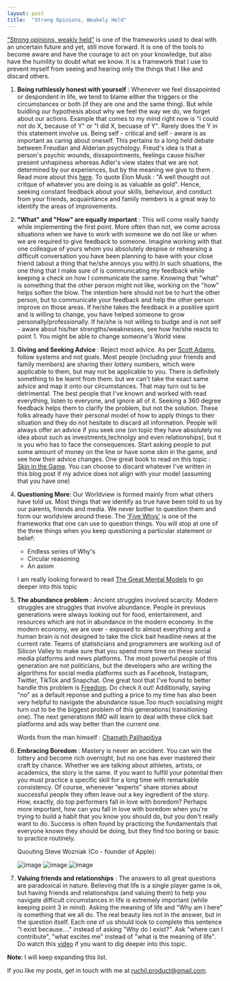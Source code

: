 ```yaml
---
layout: post
title:  "Strong Opinions, Weakely Held"
---
```


["Strong opinions, weakly held"][jekyll-opinions] is one of the frameworks used to deal with an uncertain future and yet, still move forward. It is one of the tools to become aware and have the courage to act on your knowledge, but also have the humility to doubt what we know. It is a framework that I use to prevent myself from seeing and hearing only the things that I like and discard others. 

1. **Being ruthlessly honest with yourself** : Whenever we feel dissapointed or despondent in life, we 
     tend to blame either the triggers or the circumstances or both (if they are one and the same thing). But while buidling our hypothesis about why we feel the way we do, we forget about our actions. Example that comes to my mind right now is "I could not do X, because of Y" or "I did X, becuase of Y". Rarely does the Y in this statement involve us. Being self - critical and self - aware is as important as caring about oneself. 
     This pertains to a long held debate between Freudian and Alderian psychology. Freud's idea is that a person's psychic wounds, dissapointments, feelings cause his/her present unhapiness whereas Adler's view states that we are not determined by our experiences, but by the meaning we give to them . Read more about this [here][jekyll-blog]. To quote Elon Musk : "A well thought out critque of whatever you are doing is as valuable as gold". Hence, seeking constant feedback about your skills, behaviour, and conduct from your friends, acquaintance and family members is a great way to identify the areas of improvements. 

2. **"What" and "How" are equally important** : This will come really handy while implementing the first 
     point. More often than not, we come across situations when we have to work with someone we do not like or when we are required to give feedback to someone. Imagine working with that one colleague of yours whom you absolutely despise or rehearsing a difficult conversation you have been planning to have with your close friend (about a thing that he/she annoys you with).In such situations, the one thing that I make sure of is communicating my feedback while keeping a check on how I communicate the same. 
     Knowing that "what" is something that the other person might not like, working on the "how" helps soften the blow. The intention here should not be to hurt the other person, but to communicate your feedback and help the other person improve on those areas. If he/she takes the feedback in a positive spirit and is willing to change, you have helped someone to grow personally/professionally. If he/she is not willing to budge and is not self - aware about his/her strengths/weaknesses, see how he/she reacts to point 1. You might be able to change someone's World view. 


3. **Giving and Seeking Advice** : Reject most advice. As per [Scott Adams][jekyll-Adams], follow systems 
   and not goals. Most people (including your friends and family members) are sharing their lottery numbers, which were applicable to them, but may not be applicable to you. There is definitely something to be learnt from them. but we can't take the exact same advice and map it onto our circumstances. That may turn out to be detrimental. The best people that I've known and worked with read everything, listen to everyone, and ignore all of it. Seeking a 360 degree feedback helps them to clarify the problem, but not the solution. These folks already have their personal model of how to apply things to their situation and they do not hesitate to discard all information. People will always offer an advice if you seek one (on topic they have absolutely no idea about such as investments,technolgy and even relationships), but it is you who has to face the consequences. Start asking people to put some amount of money on the line or have some skin in the game, and see how their advice changes. One great book to read on this topic : [Skin in the Game][jekyll-game]. You can choose to discard whatever I've written in this blog post if my advice does not align with your model (assuming that you have one)

4. **Questioning More**: Our Worldview is formed mainly from what others have told us. Most things that we
   identify as true have been told to us by our parents, friends and media. We never bother to question them and form our worldview around these. The ['Five Whys'][jekyll-why] is one of the frameworks that one can use to question things. You will stop at one of the three things when you keep questioning a particular statement or belief: 

   * Endless series of Why's
   * Circular reasoning
   * An axiom

   I am really looking forward to read [The Great Mental Models][jekyll-models] to go deeper into this topic

5. **The abundance problem** : Ancient struggles involved scarcity. Modern struggles are struggles that 
     involve abundance. People in previous generations were always looking out for food, entertainment, and resources which are not in abundance in the modern economy. In the modern economy, we are over - exposed to almost everything and a human brain is not designed to take the click bait headline news at the current rate. Teams of statisticians and programmers are working out of Silicon Valley to make sure that you spend more time on these social media platforms and news platforms. The most powerful people of this generation are not politicians, but the developers who are writing the algorithms for social media platforms such as Facebook, Instagram, Twitter, TikTok and Snapchat. One great tool that I've found to better handle this problem is [Freedom][jekyll-freedom]. Do check it out! Additionally, saying "no" as a default reponse and putting a price to my time has also been very helpful to navigate the abundance issue.Too much socialising might turn out to be the biggest problem of this generations( transitioning one). The next generationn IMO will learn to deal with these click bait platforms and ads way better than the current one. 

     Words from the man himself : [Chamath Palihapitiya][jekyll-chamath]

6. **Embracing Boredom** : Mastery is never an accident. You can win the lottery and become rich 
   overnight, but no one has ever mastered their craft by chance. Whether we are talking about athletes, artists, or academics, the story is the same. If you want to fulfill your potential then you must practice a specific skill for a long time with remarkable consistency. Of course, whenever “experts” share stories about successful people they often leave out a key ingredient of the story. How, exactly, do top performers fall in love with boredom? Perhaps more important, how can you fall in love with boredom when you're trying to build a habit that you know you should do, but you don't really want to do. Success is often found by practicing the fundamentals that everyone knows they should be doing, but they find too boring or basic to practice routinely. 

   Quouting Steve Wozniak (Co - founder of Apple): 

   ![image](https://github.com/23Ruchil/Blog/blob/gh-pages/assets/Images/Image-1.jpeg?raw=true)
   ![image](https://github.com/23Ruchil/Blog/blob/gh-pages/assets/Images/Image-2.jpeg?raw=true)
   ![image](https://github.com/23Ruchil/Blog/blob/gh-pages/assets/Images/Image-4.jpeg?raw=true)

7. **Valuing friends and relationships** : The answers to all great questions are paradoxical in nature. 
   Believing that life is a single player game is ok, but having friends and relationships (and valuing them) to help you navigate difficult circumstances in life is extremely important (while keeping point 3 in mind). Asking the meaning of life and "Why am I here" is something that we all do. The real beauty lies not in the answer, but in the question itself. Each one of us should look to complete this sentence "I exist because...." instead of asking "Why do I exist?". Ask "where can I contribute", "what excites me" instead of "what is the meaning of life". Do watch this [video][jekyll-video] if you want to dig deeper into this topic. 

**Note**: I will keep expanding this list. 

If you like my posts, get in touch with me at ruchil.product@gmail.com. 


[jekyll-opinions]: https://bobsutton.typepad.com/my_weblog/2006/07/strong_opinions.html
[jekyll-blog]: https://sipreads.com/the-courage-to-be-disliked/
[jekyll-Adams]: https://twitter.com/ScottAdamsSays?ref_src=twsrc%5Egoogle%7Ctwcamp%5Eserp%7Ctwgr%5Eauthor
[jekyll-game]: https://www.goodreads.com/book/show/36064445-skin-in-the-game?from_search=true&from_srp=true&qid=XW6mDhxbYM&rank=1
[jekyll-why]: https://en.wikipedia.org/wiki/Five_whys
[jekyll-video]: https://www.youtube.com/watch?v=3qHkcs3kG44
[jekyll-freedom]: https://www.youtube.com/watch?v=J54k7WrbfMg
[jekyll-chamath]: https://www.youtube.com/watch?v=J54k7WrbfMg
[jekyll-models]: https://www.goodreads.com/book/show/44245196-the-great-mental-models





















